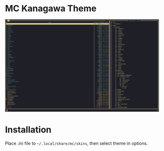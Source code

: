 # MC Kanagawa Theme
![mc-kanagawa](https://github.com/PlazmaBot2000/MC-Kanagawa-Theme/blob/main/kanagawa.png)
# Installation
Place .ini file to `~/.local/share/mc/skins`, then select theme in options.
